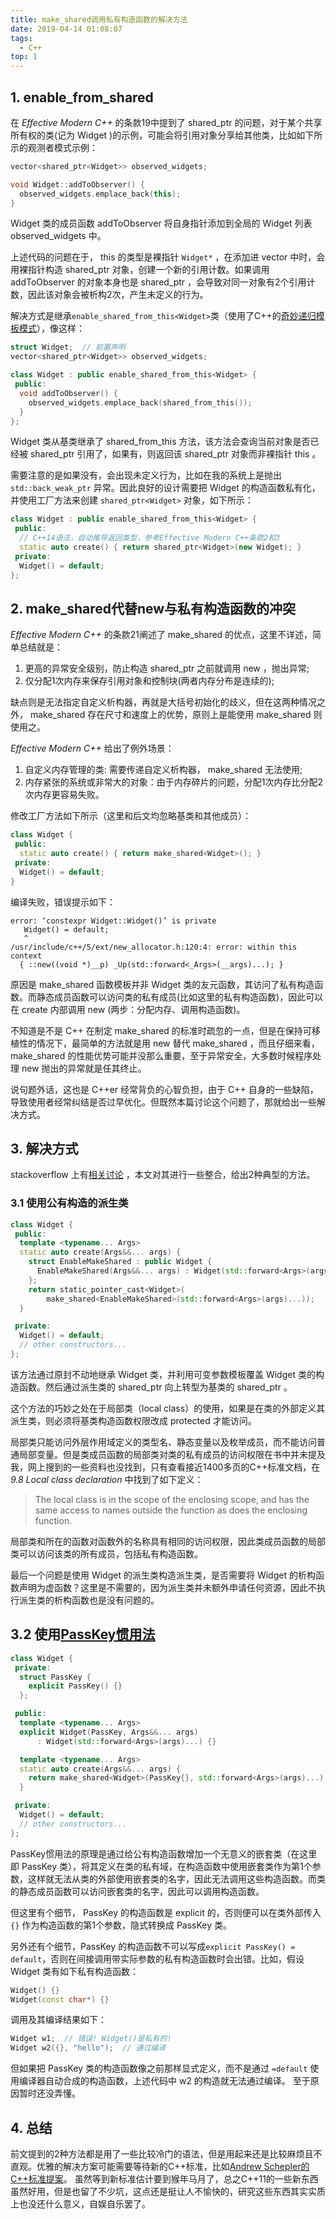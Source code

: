 ```yaml
---
title: make_shared调用私有构造函数的解决方法
date: 2019-04-14 01:08:07
tags:
  - C++
top: 1
---
```


## 1. enable_from_shared

在 *Effective Modern C++* 的条款19中提到了 shared_ptr 的问题，对于某个共享所有权的类(记为 Widget )的示例，可能会将引用对象分享给其他类，比如如下所示的观测者模式示例：

```c++
vector<shared_ptr<Widget>> observed_widgets;

void Widget::addToObserver() {
  observed_widgets.emplace_back(this);
}
```

Widget 类的成员函数 addToObserver 将自身指针添加到全局的 Widget 列表 observed_widgets 中。

上述代码的问题在于， this 的类型是裸指针 `Widget*` ，在添加进 vector 中时，会用裸指针构造 shared_ptr 对象，创建一个新的引用计数。如果调用 addToObserver 的对象本身也是 shared_ptr ，会导致对同一对象有2个引用计数，因此该对象会被析构2次，产生未定义的行为。

解决方式是继承`enable_shared_from_this<Widget>`类（使用了C++的[奇妙递归模板模式](https://zh.wikipedia.org/wiki/%E5%A5%87%E5%BC%82%E9%80%92%E5%BD%92%E6%A8%A1%E6%9D%BF%E6%A8%A1%E5%BC%8F)），像这样：

```c++
struct Widget;  // 前置声明
vector<shared_ptr<Widget>> observed_widgets;

class Widget : public enable_shared_from_this<Widget> {
 public:
  void addToObserver() {
    observed_widgets.emplace_back(shared_from_this());
  }
};
```

Widget 类从基类继承了 shared_from_this 方法，该方法会查询当前对象是否已经被 shared_ptr 引用了，如果有，则返回该 shared_ptr 对象而非裸指针 this 。

需要注意的是如果没有，会出现未定义行为，比如在我的系统上是抛出 `std::back_weak_ptr` 异常。因此良好的设计需要把 Widget 的构造函数私有化，并使用工厂方法来创建 `shared_ptr<Widget>` 对象，如下所示：

```c++
class Widget : public enable_shared_from_this<Widget> {
 public:
  // C++14语法，自动推导返回类型，参考Effective Modern C++条款2和3
  static auto create() { return shared_ptr<Widget>(new Widget); }
 private:
  Widget() = default;
};
```

## 2. make_shared代替new与私有构造函数的冲突

*Effective Modern C++* 的条款21阐述了 make_shared 的优点，这里不详述，简单总结就是：

1. 更高的异常安全级别，防止构造 shared_ptr 之前就调用 new ，抛出异常;
2. 仅分配1次内存来保存引用对象和控制块(两者内存分布是连续的);

缺点则是无法指定自定义析构器，再就是大括号初始化的歧义，但在这两种情况之外， make_shared 存在尺寸和速度上的优势，原则上是能使用 make_shared 则使用之。

*Effective Modern C++* 给出了例外场景：

1. 自定义内存管理的类: 需要传递自定义析构器， make_shared 无法使用;
2. 内存紧张的系统或非常大的对象：由于内存碎片的问题，分配1次内存比分配2次内存更容易失败。

修改工厂方法如下所示（这里和后文均忽略基类和其他成员）：

```c++
class Widget {
 public:
  static auto create() { return make_shared<Widget>(); }
 private:
  Widget() = default;
}
```

编译失败，错误提示如下：

```text
error: ‘constexpr Widget::Widget()’ is private
   Widget() = default;
   ^
/usr/include/c++/5/ext/new_allocator.h:120:4: error: within this context
  { ::new((void *)__p) _Up(std::forward<_Args>(__args)...); }
```

原因是 make_shared 函数模板并非 Widget 类的友元函数，其访问了私有构造函数。而静态成员函数可以访问类的私有成员(比如这里的私有构造函数)，因此可以在 create 内部调用 new (两步：分配内存、调用构造函数)。

不知道是不是 C++ 在制定 make_shared 的标准时疏忽的一点，但是在保持可移植性的情况下，最简单的方法就是用 new 替代 make_shared ，而且仔细来看， make_shared 的性能优势可能并没那么重要，至于异常安全，大多数时候程序处理 new 抛出的异常就是任其终止。

说句题外话，这也是 C++er 经常背负的心智负担，由于 C++ 自身的一些缺陷，导致使用者经常纠结是否过早优化。但既然本篇讨论这个问题了，那就给出一些解决方式。

## 3. 解决方式

stackoverflow 上有[相关讨论](https://stackoverflow.com/questions/8147027/how-do-i-call-stdmake-shared-on-a-class-with-only-protected-or-private-const) ，本文对其进行一些整合，给出2种典型的方法。

### 3.1 使用公有构造的派生类

```c++
class Widget {
 public:
  template <typename... Args>
  static auto create(Args&&... args) {
    struct EnableMakeShared : public Widget {
      EnableMakeShared(Args&&... args) : Widget(std::forward<Args>(args)...) {}
    };
    return static_pointer_cast<Widget>(
        make_shared<EnableMakeShared>(std::forward<Args>(args)...));
  }

 private:
  Widget() = default;
  // other constructors...
};
```

该方法通过原封不动地继承 Widget 类，并利用可变参数模板覆盖 Widget 类的构造函数。然后通过派生类的 shared_ptr 向上转型为基类的 shared_ptr 。

这个方法的巧妙之处在于局部类（local class）的使用，如果是在类的外部定义其派生类，则必须将基类构造函数权限改成 protected 才能访问。

局部类只能访问外层作用域定义的类型名、静态变量以及枚举成员，而不能访问普通局部变量。但是类成员函数的局部类对类的私有成员的访问权限在书中并未提及我，网上搜到的一些资料也没找到，只有查看接近1400多页的C++标准文档，在 *9.8 Local class declaration* 中找到了如下定义：

> The local class is in the scope of the enclosing scope, and has the same access to names outside the function as does the enclosing function.

局部类和所在的函数对函数外的名称具有相同的访问权限，因此类成员函数的局部类可以访问该类的所有成员，包括私有构造函数。

最后一个问题是使用 Widget 的派生类构造派生类，是否需要将 Widget 的析构函数声明为虚函数？这里是不需要的，因为派生类并未额外申请任何资源，因此不执行派生类的析构函数也是没有问题的。

## 3.2 使用[PassKey惯用法](https://arne-mertz.de/2016/10/passkey-idiom/)

```c++
class Widget {
 private:
  struct PassKey {
    explicit PassKey() {}
  };

 public:
  template <typename... Args>
  explicit Widget(PassKey, Args&&... args)
      : Widget(std::forward<Args>(args)...) {}

  template <typename... Args>
  static auto create(Args&&... args) {
    return make_shared<Widget>(PassKey{}, std::forward<Args>(args)...);
  }

 private:
  Widget() = default;
  // other constructors...
};
```

PassKey惯用法的原理是通过给公有构造函数增加一个无意义的嵌套类（在这里即 PassKey 类），将其定义在类的私有域，在构造函数中使用嵌套类作为第1个参数，这样就无法从类的外部使用嵌套类的名字，因此无法调用这些构造函数。而类的静态成员函数可以访问嵌套类的名字，因此可以调用构造函数。

但这里有个细节， PassKey 的构造函数是 explicit 的，否则便可以在类外部传入 `{}` 作为构造函数的第1个参数，隐式转换成 PassKey 类。

另外还有个细节，PassKey 的构造函数不可以写成`explicit PassKey() = default`，否则在间接调用带实际参数的私有构造函数时会出错。比如，假设 Widget 类有如下私有构造函数：

```c++
Widget() {}
Widget(const char*) {}
```

调用及其编译结果如下：

```c++
Widget w1;  // 错误! Widget()是私有的!
Widget w2({}, "hello");  // 通过编译
```

但如果把 PassKey 类的构造函数像之前那样显式定义，而不是通过 `=default` 使用编译器自动合成的构造函数，上述代码中 w2 的构造就无法通过编译。
至于原因暂时还没弄懂。

## 4. 总结
前文提到的2种方法都是用了一些比较冷门的语法，但是用起来还是比较麻烦且不直观。优雅的解决方案可能需要等待新的C++标准，比如[Andrew Schepler的C++标准提案](https://groups.google.com/a/isocpp.org/forum/#!topic/std-proposals/YXyGFUq7Wa4)。
虽然等到新标准估计要到猴年马月了，总之C++11的一些新东西虽然好用，但是也留了不少坑，这点还是挺让人不愉快的，研究这些东西其实实质上也没还什么意义，自娱自乐罢了。
